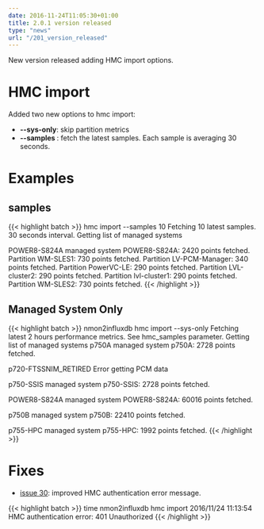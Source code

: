 ```yaml
---
date: 2016-11-24T11:05:30+01:00
title: 2.0.1 version released
type: "news"
url: "/201_version_released"
---
```


New version released adding HMC import options.

<!--more-->

# HMC import

Added two new options to hmc import:

  * **--sys-only**: skip partition metrics
  * **--samples <value>**: fetch the latest <value> samples. Each sample is averaging 30 seconds.

# Examples

## samples

{{< highlight batch >}}
hmc import --samples 10
Fetching 10 latest samples. 30 seconds interval.
Getting list of managed systems

POWER8-S824A
managed system              POWER8-S824A:     2420 points fetched.
Partition                       WM-SLES1:      730 points fetched.
Partition                 LV-PCM-Manager:      340 points fetched.
Partition                     PowerVC-LE:      290 points fetched.
Partition                   LVL-cluster2:      290 points fetched.
Partition                   lvl-cluster1:      290 points fetched.
Partition                       WM-SLES2:      730 points fetched.
{{< /highlight >}}

## Managed System Only

{{< highlight batch >}}
nmon2influxdb hmc import --sys-only
Fetching latest 2 hours performance metrics. See hmc_samples parameter.
Getting list of managed systems
p750A
managed system                     p750A:     2728 points fetched.

p720-FTSSNIM_RETIRED
Error getting PCM data

p750-SSIS
managed system                 p750-SSIS:     2728 points fetched.

POWER8-S824A
managed system              POWER8-S824A:    60016 points fetched.

p750B
managed system                     p750B:    22410 points fetched.

p755-HPC
managed system                  p755-HPC:     1992 points fetched.
{{< /highlight >}}

# Fixes

  * [issue 30](https://github.com/adejoux/nmon2influxdb/issues/30): improved HMC authentication error message.

{{< highlight batch >}}
time nmon2influxdb hmc import
2016/11/24 11:13:54 HMC authentication error: 401 Unauthorized
{{< /highlight >}}
